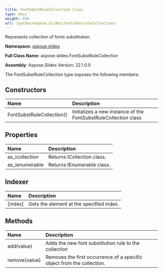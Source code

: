 ```yaml
---
title: FontSubstRuleCollection Class
type: docs
weight: 550
url: /python/aspose.slides/fontsubstrulecollection/
---
```


Represents collection of fonts substitution.

**Namespace:** [aspose.slides](/python/aspose.slides/)

**Full Class Name:** aspose.slides.FontSubstRuleCollection

**Assembly:**  Aspose.Slides Version: 22.1.0.0

The FontSubstRuleCollection type exposes the following members:
## **Constructors**
|**Name**|**Description**|
| :- | :- |
|FontSubstRuleCollection()|Initializes a new instance of the FontSubstRuleCollection class|
## **Properties**
|**Name**|**Description**|
| :- | :- |
|as_icollection|Returns ICollection class.|
|as_ienumerable|Returns IEnumerable class.|
## **Indexer**
|**Name**|**Description**|
| :- | :- |
|[index]|Gets the element at the specified index.|
## **Methods**
|**Name**|**Description**|
| :- | :- |
|add(value)|Adds the new font substitution rule to the collection|
|remove(value)|Removes the first occurrence of a specific object from the collection.|
